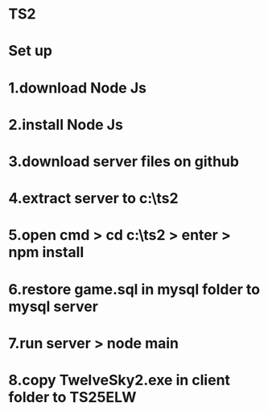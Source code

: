 # TS2

# Set up
#
# 1.download Node Js
# 2.install Node Js
# 3.download server files on github
# 4.extract server to c:\ts2
# 5.open cmd > cd c:\ts2 > enter > npm install
# 6.restore game.sql in mysql folder to mysql server
# 7.run server > node main
# 8.copy TwelveSky2.exe in client folder to TS25ELW
